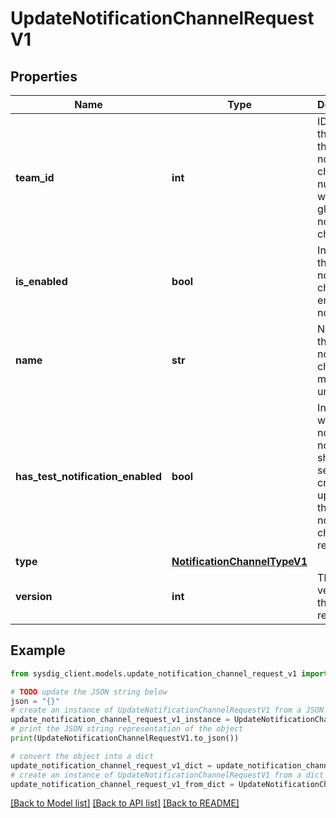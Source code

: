 # UpdateNotificationChannelRequestV1


## Properties

Name | Type | Description | Notes
------------ | ------------- | ------------- | -------------
**team_id** | **int** | ID of team that owns the notification channel. If null, this will be a global notification channel | [optional] 
**is_enabled** | **bool** | Indicates if the notification channel is enabled or not. | [optional] [default to False]
**name** | **str** | Name of the notification channel. It must be unique. | 
**has_test_notification_enabled** | **bool** | Indicates whether or not a test notification should be sent upon creation or update of this notification channel resource | [optional] [default to False]
**type** | [**NotificationChannelTypeV1**](NotificationChannelTypeV1.md) |  | 
**version** | **int** | The current version of the resource. | [optional] 

## Example

```python
from sysdig_client.models.update_notification_channel_request_v1 import UpdateNotificationChannelRequestV1

# TODO update the JSON string below
json = "{}"
# create an instance of UpdateNotificationChannelRequestV1 from a JSON string
update_notification_channel_request_v1_instance = UpdateNotificationChannelRequestV1.from_json(json)
# print the JSON string representation of the object
print(UpdateNotificationChannelRequestV1.to_json())

# convert the object into a dict
update_notification_channel_request_v1_dict = update_notification_channel_request_v1_instance.to_dict()
# create an instance of UpdateNotificationChannelRequestV1 from a dict
update_notification_channel_request_v1_from_dict = UpdateNotificationChannelRequestV1.from_dict(update_notification_channel_request_v1_dict)
```
[[Back to Model list]](../README.md#documentation-for-models) [[Back to API list]](../README.md#documentation-for-api-endpoints) [[Back to README]](../README.md)


